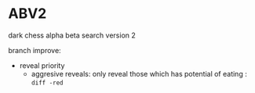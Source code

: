 # ABV2
dark chess alpha beta search version 2  
  
branch improve:  
* reveal priority  
    * aggresive reveals: only reveal those which has potential of eating :  ```diff -red ```
